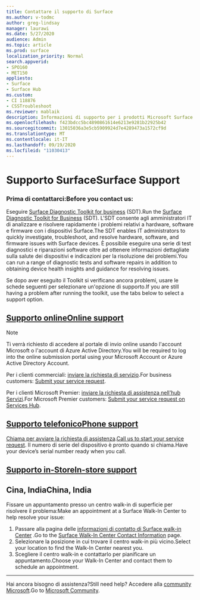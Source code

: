 ```yaml
---
title: Contattare il supporto di Surface
ms.author: v-todmc
author: greg-lindsay
manager: laurawi
ms.date: 5/27/2020
audience: Admin
ms.topic: article
ms.prod: surface
localization_priority: Normal
search.appverid:
- SPO160
- MET150
appliesto:
- Surface
- Surface Hub
ms.custom:
- CI 118876
- CSSTroubleshoot
ms.reviewer: mablaik
description: Informazioni di supporto per i prodotti Microsoft Surface e Surface Hub.
ms.openlocfilehash: f423bdcc5bc4890861614e6213e9281b22925b42
ms.sourcegitcommit: 13015036a3e5cb5909924d7e4289473a1572cf9d
ms.translationtype: MT
ms.contentlocale: it-IT
ms.lasthandoff: 09/19/2020
ms.locfileid: "11030413"
---
```

# <span data-ttu-id="c9173-103">Supporto Surface</span><span class="sxs-lookup"><span data-stu-id="c9173-103">Surface Support</span></span>

### <span data-ttu-id="c9173-104">Prima di contattarci:</span><span class="sxs-lookup"><span data-stu-id="c9173-104">Before you contact us:</span></span>  

<span data-ttu-id="c9173-105">Eseguire [Surface Diagnostic Toolkit for business](https://docs.microsoft.com/surface/surface-diagnostic-toolkit-business) (SDT).</span><span class="sxs-lookup"><span data-stu-id="c9173-105">Run the [Surface Diagnostic Toolkit for Business](https://docs.microsoft.com/surface/surface-diagnostic-toolkit-business) (SDT).</span></span> <span data-ttu-id="c9173-106">L'SDT consente agli amministratori IT di analizzare e risolvere rapidamente i problemi relativi a hardware, software e firmware con i dispositivi Surface.</span><span class="sxs-lookup"><span data-stu-id="c9173-106">The SDT enables IT administrators to quickly investigate, troubleshoot, and resolve hardware, software, and firmware issues with Surface devices.</span></span> <span data-ttu-id="c9173-107">È possibile eseguire una serie di test diagnostici e riparazioni software oltre ad ottenere informazioni dettagliate sulla salute dei dispositivi e indicazioni per la risoluzione dei problemi.</span><span class="sxs-lookup"><span data-stu-id="c9173-107">You can run a range of diagnostic tests and software repairs in addition to obtaining device health insights and guidance for resolving issues.</span></span> 

<span data-ttu-id="c9173-108">Se dopo aver eseguito il Toolkit si verificano ancora problemi, usare le schede seguenti per selezionare un'opzione di supporto.</span><span class="sxs-lookup"><span data-stu-id="c9173-108">If you are still having a problem after running the toolkit, use the tabs below to select a support option.</span></span>

## [<span data-ttu-id="c9173-109">Supporto online</span><span class="sxs-lookup"><span data-stu-id="c9173-109">Online support</span></span>](#tab/online)

> [!NOTE]
> <span data-ttu-id="c9173-110">Ti verrà richiesto di accedere al portale di invio online usando l'account Microsoft o l'account di Azure Active Directory.</span><span class="sxs-lookup"><span data-stu-id="c9173-110">You will be required to log into the online submission portal using your Microsoft Account or Azure Active Directory Account.</span></span>  

<span data-ttu-id="c9173-111">Per i clienti commerciali: [inviare la richiesta di servizio](https://support.microsoft.com/supportforbusiness/productselection).</span><span class="sxs-lookup"><span data-stu-id="c9173-111">For business customers: [Submit your service request](https://support.microsoft.com/supportforbusiness/productselection).</span></span> 

<span data-ttu-id="c9173-112">Per i clienti Microsoft Premier: [inviare la richiesta di assistenza nell'hub Servizi](https://serviceshub.microsoft.com/support/contactsupport).</span><span class="sxs-lookup"><span data-stu-id="c9173-112">For Microsoft Premier customers: [Submit your service request on Services Hub](https://serviceshub.microsoft.com/support/contactsupport).</span></span> 

 
## [<span data-ttu-id="c9173-113">Supporto telefonico</span><span class="sxs-lookup"><span data-stu-id="c9173-113">Phone support</span></span>](#tab/phone)

<span data-ttu-id="c9173-114">[Chiama per avviare la richiesta di assistenza](https://support.microsoft.com/help/4051701/global-customer-service-phone-numbers).</span><span class="sxs-lookup"><span data-stu-id="c9173-114">[Call us to start your service request](https://support.microsoft.com/help/4051701/global-customer-service-phone-numbers).</span></span> <span data-ttu-id="c9173-115">Il numero di serie del dispositivo è pronto quando si chiama.</span><span class="sxs-lookup"><span data-stu-id="c9173-115">Have your device’s serial number ready when you call.</span></span> 

## [<span data-ttu-id="c9173-116">Supporto in-Store</span><span class="sxs-lookup"><span data-stu-id="c9173-116">In-store support</span></span>](#tab/instore)

## <span data-ttu-id="c9173-117">Cina, India</span><span class="sxs-lookup"><span data-stu-id="c9173-117">China, India</span></span>

<span data-ttu-id="c9173-118">Fissare un appuntamento presso un centro walk-in di superficie per risolvere il problema:</span><span class="sxs-lookup"><span data-stu-id="c9173-118">Make an appointment at a Surface Walk-In Center to help resolve your issue:</span></span>

1. <span data-ttu-id="c9173-119">Passare alla pagina delle [informazioni di contatto di Surface walk-in Center](https://support.microsoft.com/help/4498593/find-surface-walk-in-center-contact-information) .</span><span class="sxs-lookup"><span data-stu-id="c9173-119">Go to the [Surface Walk-In Center Contact Information](https://support.microsoft.com/help/4498593/find-surface-walk-in-center-contact-information) page.</span></span> 
2. <span data-ttu-id="c9173-120">Selezionare la posizione in cui trovare il centro walk-in più vicino.</span><span class="sxs-lookup"><span data-stu-id="c9173-120">Select your location to find the Walk-In Center nearest you.</span></span>  
3. <span data-ttu-id="c9173-121">Scegliere il centro walk-in e contattarlo per pianificare un appuntamento.</span><span class="sxs-lookup"><span data-stu-id="c9173-121">Choose your Walk-In Center and contact them to schedule an appointment.</span></span>


---

<span data-ttu-id="c9173-122">Hai ancora bisogno di assistenza?</span><span class="sxs-lookup"><span data-stu-id="c9173-122">Still need help?</span></span> <span data-ttu-id="c9173-123">Accedere alla [community Microsoft](https://answers.microsoft.com/).</span><span class="sxs-lookup"><span data-stu-id="c9173-123">Go to [Microsoft Community](https://answers.microsoft.com/).</span></span>
